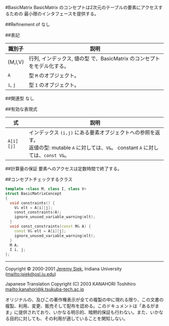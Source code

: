 #BasicMatrix
BasicMatrix のコンセプトは2次元のテーブルの要素にアクセスするための 最小限のインタフェースを提供する。


##Refinement of
なし


##表記

| 識別子 | 説明 |
|--------|------|
| {M,I,V}  | 行列, インデックス, 値の型 で、BasicMatrix のコンセプトをモデル化する。 |
| `A`      | 型 `M` のオブジェクト。 |
| `i`, `j` | 型 `I` のオブジェクト。 |


##関連型
なし


##有効な表現式

| 式 | 説明 |
|----|------|
| `A[i][j]` | インデックス `(i,j)` にある要素オブジェクトへの参照を返す。<br/> 返値の型: mutable `A` に対しては、`V&`。 constant `A` に対しては、`const V&`。 |


##計算量の保証
要素へのアクセスは定数時間で終了する。


##コンセプトチェックするクラス
```cpp
template <class M, class I, class V>
struct BasicMatrixConcept
{
  void constraints() {
    V& elt = A[i][j];
    const_constraints(A);
    ignore_unused_variable_warning(elt);      
  }
  void const_constraints(const M& A) {
    const V& elt = A[i][j];
    ignore_unused_variable_warning(elt);      
  }
  M A;
  I i, j;
};
```

***
Copyright © 2000-2001 [Jeremy Siek](http://www.boost.org/doc/libs/1_31_0/people/jeremy_siek.htm), Indiana University (<mailto:jsiek@osl.iu.edu>)

Japanese Translation Copyright (C) 2003 KANAHORI Toshihiro <mailto:kanahori@k.tsukuba-tech.ac.jp>

オリジナルの、及びこの著作権表示が全ての複製の中に現れる限り、この文書の複製、利用、変更、販売そして配布を認める。このドキュメントは「あるがまま」に提供されており、いかなる明示的、暗黙的保証も行わない。また、いかなる目的に対しても、その利用が適していることを関知しない。

